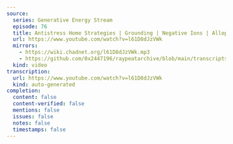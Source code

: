 ```yaml
---
source:
  series: Generative Energy Stream
  episode: 76
  title: Antistress Home Strategies | Grounding | Negative Ions | Allopathic Essentialism
  url: https://www.youtube.com/watch?v=l61D8dJzVWk
  mirrors:
    - https://wiki.chadnet.org/l61D8dJzVWk.mp3
    - https://github.com/0x2447196/raypeatarchive/blob/main/transcripts/%2376%EF%BC%9A%20Antistress%20Home%20Strategies%20%EF%BD%9C%20Grounding%20%EF%BD%9C%20Negative%20Ions%20%EF%BD%9C%20Allopathic%20Essentialism%20with%20Ray%20Peat%20%5Bl61D8dJzVWk%5D.vtt
  kind: video
transcription:
  url: https://www.youtube.com/watch?v=l61D8dJzVWk
  kind: auto-generated
completion:
  content: false
  content-verified: false
  mentions: false
  issues: false
  notes: false
  timestamps: false
---
```

